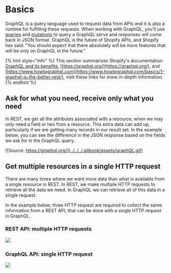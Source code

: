 # Basics

GraphQL is a query language used to request data from APIs and it is also a runtime for fulfilling these requests. When working with GraphQL, you'll use [queries](https://github.com/lightward/mechanic-docs/tree/8880357b48cbbdaa848a8a5beb0c8fc984407d4f/@lightward/s/mechanic/\~/drafts/-MV-OYSE8kOiQkCgnIKN/graphql/basics/queries/README.md) and [mutations](https://github.com/lightward/mechanic-docs/tree/8880357b48cbbdaa848a8a5beb0c8fc984407d4f/@lightward/s/mechanic/\~/drafts/-MV-OYSE8kOiQkCgnIKN/graphql/basics/mutations/README.md) to query a GraphQL serve and responses will come back in JSON format. GraphQL is the future of Shopify APIs, and Shopify has said: "You should expect that there absolutely will be more features that will be only on GraphQL in the future."

{% hint style="info" %}
This section summarizes Shopify's documentation: [GraphQL and its benefits](https://shopify.dev/concepts/graphql/benefits), [https://graphql.org/](https://graphql.org/), and [https://www.howtographql.com](https://www.howtographql.com/basics/1-graphql-is-the-better-rest/), visit these links for more in-depth information.
{% endhint %}

## Ask for what you need, receive only what you need

In REST, we get all the attributes associated with a resource, when we may only need a field or two from a resource. This extra data can add up, particularly if we are getting many records in our result set. In the example below, you can see the difference in the JSON response based on the fields we ask for in the GraphQL query.

![Source: https://graphql.org/](../../../.gitbook/assets/graphQL.gif)

## Get multiple resources in a single HTTP request

There are many times where we want more data than what is available from a single resource in REST. In REST, we make multiple HTTP requests to retrieve all the data we need. In GraphQL we can retrieve all of this data in a single request.

In the example below, three HTTP request are required to collect the same information from a REST API, that can be done with a single HTTP request in GraphQL.

### REST API: multiple HTTP requests

![](../../../.gitbook/assets/image\_rest.png)

### GraphQL API: single HTTP request

![](../../../.gitbook/assets/image\_graphl.png)
